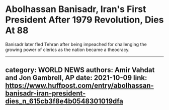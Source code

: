 # Abolhassan Banisadr, Iran's First President After 1979 Revolution, Dies At 88

Banisadr later fled Tehran after being impeached for challenging the growing power of clerics as the nation became a theocracy.

---
category: WORLD NEWS
authors: Amir Vahdat and Jon Gambrell, AP
date: 2021-10-09
link: https://www.huffpost.com/entry/abolhassan-banisadr-iran-president-dies_n_615cb3f8e4b0548301019dfa
---
